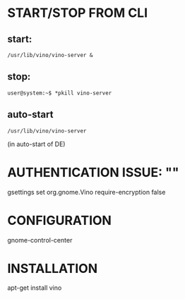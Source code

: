# START/STOP FROM CLI

## start:
```
/usr/lib/vino/vino-server &
```

## stop:
```
user@system:~$ *pkill vino-server
```
   
## auto-start
```
/usr/lib/vino/vino-server
```
(in auto-start of DE)


# AUTHENTICATION ISSUE: ""
gsettings set org.gnome.Vino require-encryption false


# CONFIGURATION
gnome-control-center

  
# INSTALLATION
apt-get install vino
